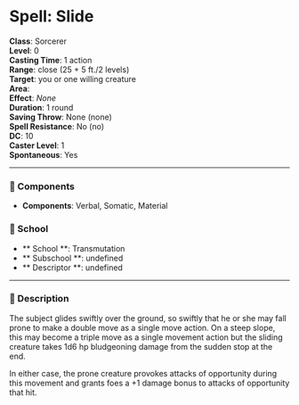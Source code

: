 
# Spell: Slide
**Class**: Sorcerer  
**Level**: 0  
**Casting Time**: 1 action  
**Range**: close (25 + 5 ft./2 levels)  
**Target**: you or one willing creature  
**Area**:   
**Effect**: _None_  
**Duration**: 1 round  
**Saving Throw**: None (none)  
**Spell Resistance**: No (no)  
**DC**: 10  
**Caster Level**: 1  
**Spontaneous**: Yes

---

### 🔮 Components
- **Components**: Verbal, Somatic, Material

### 🏫 School
- ** School **: Transmutation
- ** Subschool **: undefined
- ** Descriptor **: undefined
---

### 📜 Description
The subject glides swiftly over the ground, so swiftly that he or she may fall prone to make a double move as a single move action. On a steep slope, this may become a triple move as a single movement action but the sliding creature takes 1d6 hp bludgeoning damage from the sudden stop at the end.

In either case, the prone creature provokes attacks of opportunity during this movement and grants foes a +1 damage bonus to attacks of opportunity that hit.
